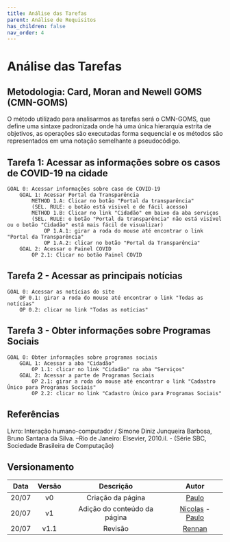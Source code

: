 ```yaml
---
title: Análise das Tarefas
parent: Análise de Requisitos
has_children: false
nav_order: 4
---
```


# Análise das Tarefas

## Metodologia: Card, Moran and Newell GOMS (CMN-GOMS)

O método utilizado para analisarmos as tarefas será o CMN-GOMS, que define uma sintaxe padronizada onde há uma única hierarquia estrita de objetivos, as operações são executadas forma sequencial e os métodos são representados em uma notação semelhante a pseudocódigo.

## Tarefa 1: Acessar as informações sobre os casos de COVID-19 na cidade

``` 
GOAL 0: Acessar informações sobre caso de COVID-19
    GOAL 1: Acessar Portal da Transparência
        METHOD 1.A: Clicar no botão "Portal da transparência"
        (SEL. RULE: o botão está visivel e de fácil acesso) 
        METHOD 1.B: Clicar no link "Cidadão" em baixo da aba serviços
        (SEL. RULE: o botão "Portal da transparência" não está visível ou o botão "Cidadão" está mais fácil de visualizar)
            OP 1.A.1: girar a roda do mouse até encontrar o link "Portal da Transparência"
            OP 1.A.2: clicar no botão "Portal da Transparência"
    GOAL 2: Acessar o Painel COVID
        OP 2.1: Clicar no botão Painel COVID
``` 

## Tarefa 2 - Acessar as principais notícias

```
GOAL 0: Acessar as notícias do site
    OP 0.1: girar a roda do mouse até encontrar o link "Todas as notícias"
    OP 0.2: clicar no link "Todas as notícias"
```

## Tarefa 3 - Obter informações sobre Programas Sociais

```
GOAL 0: Obter informações sobre programas sociais
    GOAL 1: Acessar a aba "Cidadão"
        OP 1.1: clicar no link "Cidadão" na aba "Serviços"
    GOAL 2: Acessar a parte de Programas Sociais
        OP 2.1: girar a roda do mouse até encontrar o link "Cadastro Único para Programas Sociais"
        OP 2.2: clicar no link "Cadastro Único para Programas Sociais"
```

## Referências 

Livro: Interação humano-computador / Simone Diniz Junqueira Barbosa, Bruno Santana da Silva. –Rio de Janeiro: Elsevier, 2010.il. - (Série SBC, Sociedade Brasileira de Computação) 

## Versionamento

| Data  | Versão |          Descrição           |                                               Autor                                                |
|:-----:|:------:|:----------------------------:|:--------------------------------------------------------------------------------------------------:|
| 20/07 |   v0   |      Criação da página       |                         [Paulo](https://github.com/PauloMacielTorresFilho)                         |
| 20/07 |   v1   | Adição do conteúdo da página | [Nicolas](https://github.com/Nicolas-Roberto) - [Paulo](https://github.com/PauloMacielTorresFilho) |
| 20/07 |  v1.1  |           Revisão            |                                [Rennan](https://github.com/NyndoND)                                |


